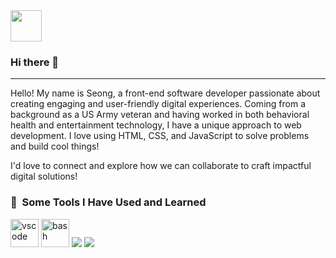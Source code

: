<a href="https://www.instagram.com/joa.seong/">
  <img height="50" src="https://user-images.githubusercontent.com/46517096/166974368-9798f39f-1f46-499c-b14e-81f0a3f83a06.png"/>
</a>

### Hi there 👋
__________________________________________________________________________________________________________________________
Hello! My name is Seong, a front-end software developer passionate about creating engaging and user-friendly digital experiences. Coming from a background as a US Army veteran and having worked in both behavioral health and entertainment technology, I have a unique approach to web development. I love using HTML, CSS, and JavaScript to solve problems and build cool things!

I'd love to connect and explore how we can collaborate to craft impactful digital solutions!


### 🚀 &nbsp;Some Tools I Have Used and Learned
<p align="left">
<img src="https://cdn.jsdelivr.net/gh/devicons/devicon/icons/vscode/vscode-original.svg" alt="vscode" width="45" height="45"/>
<img src="https://cdn.jsdelivr.net/gh/devicons/devicon@latest/icons/javascript/javascript-original.svg" alt="bash" width="45" height="45"/>
           
<img src="https://cdn.jsdelivr.net/gh/devicons/devicon@latest/icons/html5/html5-plain-wordmark.svg" />        
<img src="https://cdn.jsdelivr.net/gh/devicons/devicon@latest/icons/css3/css3-original-wordmark.svg" />
          




<!--
**sanghoro/sanghoro** is a ✨ _special_ ✨ repository because its `README.md` (this file) appears on your GitHub profile.

Here are some ideas to get you started:

- 🔭 I’m currently working on ...
- 🌱 I’m currently learning ...
- 👯 I’m looking to collaborate on ...
- 🤔 I’m looking for help with ...
- 💬 Ask me about ...
- 📫 How to reach me: ...
- 😄 Pronouns: ...
- ⚡ Fun fact: ...
-->
